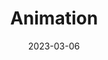 ---
layout: project
title: Animation
date: 2023-03-06
last_updated: 2023-03-16

repo: https://github.com/SeikaHirori/Animation
repo_id:

tech:
    - Swift
    - SwiftUI
    

tags:
    - iOS Development

project_id: animation_001

short_summary: 
---